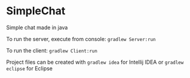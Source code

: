 # SimpleChat
Simple chat made in java

To run the server, execute from console:
`gradlew Server:run`

To run the client:
`gradlew Client:run`

Project files can be created with `gradlew idea` for Intellij IDEA or `gradlew eclipse` for Eclipse
